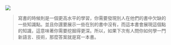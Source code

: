 ##

![](https://lh6.googleusercontent.com/-F-o5FZ_meWQ/TqBDsyVmETI/AAAAAAAALqE/ntGNs_kZSlk/s512/LearningPyramid_001.png)

> 寫書的時候則是一個更高水平的學習，你需要發現別人在他們的書中欠缺的一些知識點。並且你還要展示一些在別的書中沒有，而這本書會展現這個點的知識，這意味著你需要挖掘得更深。所以，如果下次有人問你如何學一門新語言、技術，那麼答案就是寫一本書。
